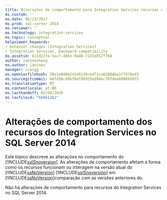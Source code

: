 ```yaml
---
title: Alterações de comportamento para Integration Services recursos no SQL Server 2014 | Microsoft Docs
ms.custom: ''
ms.date: 06/13/2017
ms.prod: sql-server-2014
ms.reviewer: ''
ms.technology: integration-services
ms.topic: conceptual
helpviewer_keywords:
- behavior changes [Integration Services]
- Integration Services, backward compatibility
ms.assetid: 611d22fa-5ac7-485e-9a40-7131e852f794
author: janinezhang
ms.author: janinez
manager: craigg
ms.openlocfilehash: 30e1e0d882d249130cbd72ca62088ba3f7978ad3
ms.sourcegitcommit: b87d36c46b39af8b929ad94ec707dee8800950f5
ms.translationtype: MT
ms.contentlocale: pt-BR
ms.lasthandoff: 02/08/2020
ms.locfileid: "66061262"
---
```

# <a name="behavior-changes-to-integration-services-features-in-sql-server-2014"></a>Alterações de comportamento dos recursos do Integration Services no SQL Server 2014
  Este tópico descreve as alterações no comportamento do [!INCLUDE[ssISnoversion](../includes/ssisnoversion-md.md)]. As alterações de comportamento afetam a forma como os recursos funcionam ou interagem na versão atual do [!INCLUDE[ssNoVersion](../includes/ssnoversion-md.md)] [!INCLUDE[ssISnoversion](../includes/ssisnoversion-md.md)] em [!INCLUDE[ssNoVersion](../includes/ssnoversion-md.md)]comparação com as versões anteriores do.  
  
 Não há alterações de comportamento para recursos do Integration Services no SQL Server 2014.  
  
  
